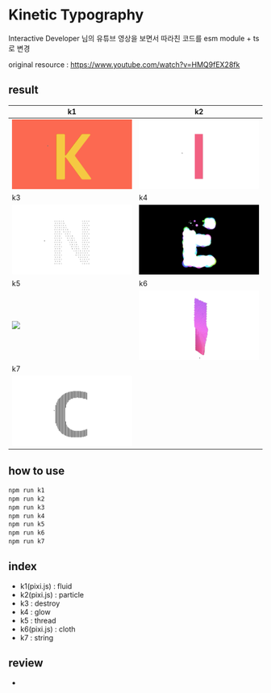 # Kinetic Typography

Interactive Developer 님의 유튜브 영상을 보면서 따라친 코드를 esm module + ts로 변경

original resource : https://www.youtube.com/watch?v=HMQ9fEX28fk

## result

| k1                          | k2                          |
| --------------------------- | --------------------------- |
| <img src='./images/1.gif'/> | <img src='./images/2.gif'/> |
| k3                          | k4                          |
| <img src='./images/3.gif'/> | <img src='./images/4.gif'/> |
| k5                          | k6                          |
| <img src='./images/5.gif'/> | <img src='./images/6.gif'/> |
| k7                          |                             |
| <img src='./images/7.gif'/> |                             |

## how to use

```bash
npm run k1
npm run k2
npm run k3
npm run k4
npm run k5
npm run k6
npm run k7
```

## index

- k1(pixi.js) : fluid
- k2(pixi.js) : particle
- k3 : destroy
- k4 : glow
- k5 : thread
- k6(pixi.js) : cloth
- k7 : string

## review

-
